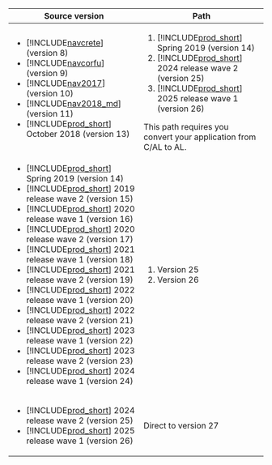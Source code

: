 |  Source version  |  Path  |
|------------|--------------|
|<ul><li> [!INCLUDE[navcrete](navcrete_md.md)] (version 8)</li><li>[!INCLUDE[navcorfu](navcorfu_md.md)] (version 9)</li><li>[!INCLUDE[nav2017](nav2017.md)] (version 10)</li><li>[!INCLUDE[nav2018_md](nav2018_md.md)] (version 11)</li><li>[!INCLUDE[prod_short](prod_short.md)] October 2018 (version 13)</li></ul>|<ol><li>[!INCLUDE[prod_short](prod_short.md)] Spring 2019 (version 14)</li><li>[!INCLUDE[prod_short](prod_short.md)] 2024 release wave 2 (version 25)</li><li>[!INCLUDE[prod_short](prod_short.md)] 2025 release wave 1 (version 26)</li></ol>This path requires you convert your application from C/AL to AL.|
|<ul><li> [!INCLUDE[prod_short](prod_short.md)] Spring 2019 (version 14)</li><li> [!INCLUDE[prod_short](prod_short.md)] 2019 release wave 2 (version 15)</li><li> [!INCLUDE[prod_short](prod_short.md)] 2020 release wave 1 (version 16)</li><li> [!INCLUDE[prod_short](prod_short.md)] 2020 release wave 2 (version 17)</li><li> [!INCLUDE[prod_short](prod_short.md)] 2021 release wave 1 (version 18)</li><li> [!INCLUDE[prod_short](prod_short.md)] 2021 release wave 2 (version 19)</li><li> [!INCLUDE[prod_short](prod_short.md)] 2022 release wave 1 (version 20)</li><li>[!INCLUDE[prod_short](prod_short.md)] 2022 release wave 2 (version 21)</li><li>[!INCLUDE[prod_short](prod_short.md)] 2023 release wave 1 (version 22)</li><li>[!INCLUDE[prod_short](prod_short.md)] 2023 release wave 2 (version 23)</li><li>[!INCLUDE[prod_short](prod_short.md)] 2024 release wave 1 (version 24)</li></ul>|<ol><li>Version 25</li><li>Version 26</li></ol>|
|<ul><li>[!INCLUDE[prod_short](prod_short.md)] 2024 release wave 2 (version 25)</li><li>[!INCLUDE[prod_short](prod_short.md)] 2025 release wave 1 (version 26)</li></ul>|Direct to version 27|
